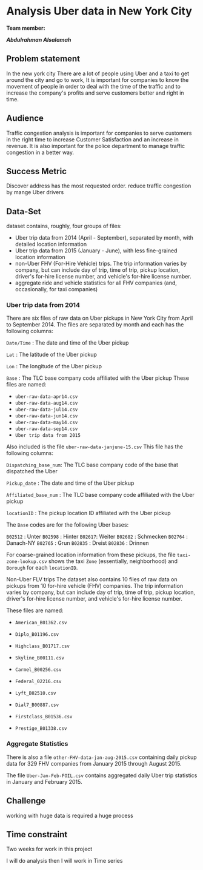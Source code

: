 # Analysis Uber data in New York City
**Team member:**

***Abdulrahman Alsalamah***


 
## Problem statement 

In the new york city There are a lot of people using Uber and a taxi to get around the city and go to work, It is important for companies to know the movement of people in order to deal with the time of the traffic and to increase the company's profits and serve customers better and right in time.


## Audience

Traffic congestion analysis is important for companies to serve customers in the right time to increase Customer Satisfaction
and an increase in revenue.
It is also important for the police department to manage traffic congestion in a better way.

## Success Metric

Discover address has the most requested order.
reduce traffic congestion by mange Uber drivers

## Data-Set 

dataset contains, roughly, four groups of files:

- Uber trip data from 2014 (April - September), separated by month, with detailed location information
- Uber trip data from 2015 (January - June), with less fine-grained location information
- non-Uber FHV (For-Hire Vehicle) trips. The trip information varies by company, but can include day of trip, time of trip, pickup location, driver's for-hire license number, and vehicle's for-hire license number.
- aggregate ride and vehicle statistics for all FHV companies (and, occasionally, for taxi companies)
### Uber trip data from 2014
There are six files of raw data on Uber pickups in New York City from April to September 2014. The files are separated by month and each has the following columns:

`Date/Time` : The date and time of the Uber pickup

`Lat` : The latitude of the Uber pickup

`Lon` : The longitude of the Uber pickup

`Base` : The TLC base company code affiliated with the Uber pickup
These files are named:


- `uber-raw-data-apr14.csv`
- `uber-raw-data-aug14.csv`
- `uber-raw-data-jul14.csv`
- `uber-raw-data-jun14.csv`
- `uber-raw-data-may14.csv`
- `uber-raw-data-sep14.csv`
- `Uber trip data from 2015`

Also included is the file `uber-raw-data-janjune-15.csv` This file has the following columns:

`Dispatching_base_num`: The TLC base company code of the base that dispatched the Uber

`Pickup_date` : The date and time of the Uber pickup

`Affiliated_base_num` : The TLC base company code affiliated with the Uber pickup

`locationID` : The pickup location ID affiliated with the Uber pickup

The `Base` codes are for the following Uber bases:

`B02512` : Unter `B02598` : Hinter `B02617`: Weiter `B02682` : Schmecken `B02764` : Danach-NY `B02765` : Grun `B02835` : Dreist `B02836` : Drinnen

For coarse-grained location information from these pickups, the file `taxi-zone-lookup.csv` shows the taxi `Zone` (essentially, neighborhood) and `Borough` for each `locationID`.

Non-Uber FLV trips
The dataset also contains 10 files of raw data on pickups from 10 for-hire vehicle (FHV) companies. The trip information varies by company, but can include day of trip, time of trip, pickup location, driver's for-hire license number, and vehicle's for-hire license number.

These files are named:

- `American_B01362.csv`

- `Diplo_B01196.csv`

- `Highclass_B01717.csv`

- `Skyline_B00111.csv`

- `Carmel_B00256.csv`

- `Federal_02216.csv`

- `Lyft_B02510.csv`

- `Dial7_B00887.csv`

- `Firstclass_B01536.csv`

- `Prestige_B01338.csv`

### Aggregate Statistics
There is also a file `other-FHV-data-jan-aug-2015.csv` containing daily pickup data for 329 FHV companies from January 2015 through August 2015.

The file `Uber-Jan-Feb-FOIL.csv` contains aggregated daily Uber trip statistics in January and February 2015.


## Challenge

working with huge data is required a huge process

## Time constraint

Two weeks for work in this project

I will do analysis then I will work in Time series


